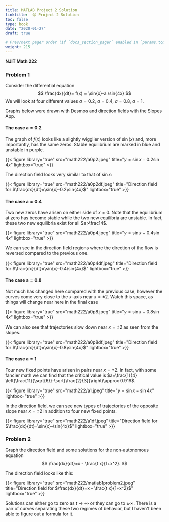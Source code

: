 ```yaml
---
title: MATLAB Project 2 Solution
linktitle:  😍 Project 2 Solution
toc: false
type: book
date: "2020-01-27"
draft: true

# Prev/next pager order (if `docs_section_pager` enabled in `params.toml`)
weight: 215
---
```



__NJIT Math 222__
### Problem 1

Consider the differential equation 
$$
\frac{dx}{dt}= f(x) = \sin{x}-a \sin{4x}
$$
We will look at four different values $a=0.2,\ a=0.4,\ a= 0.8,\ a= 1$. 

Graphs below were drawn with Desmos and direction fields with the Slopes App.

#### The case $\mathbf{a=0.2}$

The graph of $f(x)$ looks like a slightly wigglier version of $\sin(x)$ and, more importantly, has the same zeros. Stable equilibrium are marked in blue and unstable in purple.

{{< figure library="true" src="math222/a0p2.jpeg" title="$y=\sin{x}-0.2\sin{4x}$" lightbox="true" >}}

The direction field looks very similar to that of $\sin{x}$:

{{< figure library="true" src="math222/a0p2df.jpeg" title="Direction field for $\frac{dx}{dt}=\sin{x}-0.2\sin{4x}$" lightbox="true" >}}

#### The case $\mathbf{a=0.4}$

Two new zeros have arisen on either side of $x=0$. Note that the equilibrium at zero has become stable while the two new equilibria are unstable. In fact, these two new equilibria exist for all $a>\frac14$.

{{< figure library="true" src="math222/a0p4.jpeg" title="$y=\sin{x}-0.4\sin{4x}$" lightbox="true" >}}

We can see in the direction field regions where the direction of the flow is reversed compared to the previous one.

{{< figure library="true" src="math222/a0p4df.jpeg" title="Direction field for $\frac{dx}{dt}=\sin{x}-0.4\sin{4x}$" lightbox="true" >}}

#### The case $\mathbf{a=0.8}$

Not much has changed here compared with the previous case, however the curves come very close to the $x$-axis near $x=\pm 2$. Watch this space, as things will change near here in the final case

{{< figure library="true" src="math222/a0p8.jpeg" title="$y=\sin{x}-0.8\sin{4x}$" lightbox="true" >}}

We can also see that trajectories slow down near $x=\pm 2$ as seen from the slopes.

{{< figure library="true" src="math222/a0p8df.jpeg" title="Direction field for $\frac{dx}{dt}=\sin{x}-0.8\sin{4x}$" lightbox="true" >}}

#### The case $\mathbf{a=1}$

Four new fixed points have arisen in pairs near $x=\pm 2$. In fact, with some fancier math we can find that the critical value is $a=\frac{1}{4} \left(\frac{11}{\sqrt{6}}-\sqrt{\frac{2}{3}}\right)\approx 0.919$.

{{< figure library="true" src="math222/a1.jpeg" title="$y=\sin{x}-\sin{4x}$" lightbox="true" >}}

In the direction field, we can see new types of trajectories of the opposite slope near $x=\pm 2$ in addition to four new fixed points.

{{< figure library="true" src="math222/a1df.jpeg" title="Direction field for $\frac{dx}{dt}=\sin{x}-\sin{4x}$" lightbox="true" >}}

### Problem 2

Graph the direction field and some solutions for the non-autonomous equation
$$
\frac{dx}{dt}=x - \frac{t x}{1+x^2}.
$$



The direction field looks like this:

{{< figure library="true" src="math222/matlab1problem2.jpeg" title="Direction field for $\frac{dx}{dt}=x - \frac{t x}{1+x^2}$" lightbox="true" >}}

Solutions can either go to zero as $t\to\infty$ or they can go to $\pm\infty$. There is a pair of curves separating these two regimes of behavior, but I haven't been able to figure out a formula for it.